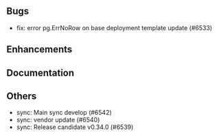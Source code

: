 ## Bugs
- fix: error pg.ErrNoRow on base deployment template update (#6533)
## Enhancements
## Documentation
## Others
- sync: Main sync develop (#6542)
- sync: vendor update (#6540)
- sync: Release candidate v0.34.0 (#6539)
